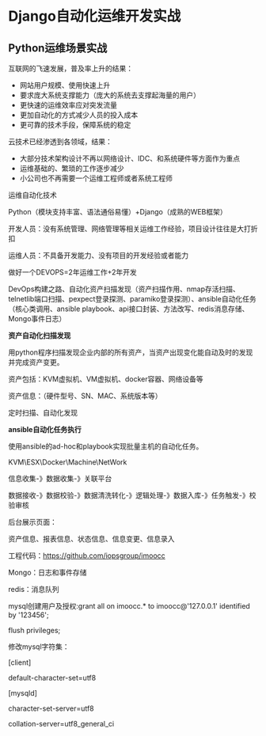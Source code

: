 # Django自动化运维开发实战

## Python运维场景实战

互联网的飞速发展，普及率上升的结果：

- 网站用户规模、使用快速上升
- 要求庞大系统支撑能力（庞大的系统去支撑起海量的用户）
- 更快速的运维效率应对突发流量
- 更加自动化的方式减少人员的投入成本
- 更可靠的技术手段，保障系统的稳定

云技术已经渗透到各领域，结果：

- 大部分技术架构设计不再以网络设计、IDC、和系统硬件等方面作为重点
- 运维基础的、繁琐的工作逐步减少
- 小公司也不再需要一个运维工程师或者系统工程师

运维自动化技术

Python（模块支持丰富、语法通俗易懂）+Django（成熟的WEB框架）

开发人员：没有系统管理、网络管理等相关运维工作经验，项目设计往往是大打折扣

运维人员：不具备开发能力、没有项目的开发经验或者能力

做好一个DEVOPS=2年运维工作+2年开发



DevOps构建之路、自动化资产扫描发现（资产扫描作用、nmap存活扫描、telnetlib端口扫描、pexpect登录探测、paramiko登录探测）、ansible自动化任务（核心类调用、ansible playbook、api接口封装、方法改写、redis消息存储、Mongo事件日志）



**资产自动化扫描发现**

用python程序扫描发现企业内部的所有资产，当资产出现变化能自动及时的发现并完成资产变更。

资产包括：KVM虚拟机、VM虚拟机、docker容器、网络设备等

资产信息：（硬件型号、SN、MAC、系统版本等）

定时扫描、自动化发现



**ansible自动化任务执行**

使用ansible的ad-hoc和playbook实现批量主机的自动化任务。

KVM\ESX\Docker\Machine\NetWork



信息收集-》数据收集-》关联平台



数据接收-》数据校验-》数据清洗转化-》逻辑处理-》数据入库-》任务触发-》校验审核



后台展示页面：

资产信息、报表信息、状态信息、信息变更、信息录入



工程代码：https://github.com/iopsgroup/imoocc

Mongo：日志和事件存储

redis：消息队列

mysql创建用户及授权:grant all on imoocc.* to imoocc@'127.0.0.1' identified by '123456';

flush privileges;

修改mysql字符集：

[client]

default-character-set=utf8

[mysqld]

character-set-server=utf8

collation-server=utf8_general_ci



























